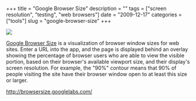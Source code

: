 +++
title = "Google Browser Size"
description = ""
tags = ["screen resolution", "testing", "web browsers"]
date = "2009-12-17"
categories = ["tools"]
slug = "google-browser-size"
+++


<div class="tool-screenshot mb1"><a href="http://browsersize.googlelabs.com/"><img id="bluga-thumbnail-2719" class="bluga-thumbnail custom" src="http://media.konigi.com/bluga/
wt522fee1da71bf_custom.jpg"/></a></div><p><a href="http://browsersize.googlelabs.com/">Google Browser Size</a> is a visualization of browser window sizes for web sites. Enter a URL into the app, and the page is displayed behind an overlay showing the percentage of browser users who are able to view the visible portion, based on their browser's available viewport size, and their display's screen resolution. For example, the &quot;90%&quot; contour means that 90% of people visiting the site have their browser window open to at least this size or larger.</p>

  
<p><a href="http://browsersize.googlelabs.com/">http://browsersize.googlelabs.com/</a></p>
      
